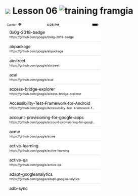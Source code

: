 # <img src="http://www.carlosicaza.com/wp-content/uploads/2014/07/Swift-logo.png" width="24"> Lesson 06 ![training framgia](https://img.shields.io/badge/training-framgia-orange.svg)
<img src="https://github.com/tienpx3010/Lesson-06/blob/master/Images/App.png?raw=true" width="300px">